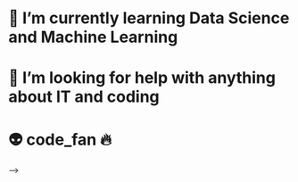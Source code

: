 # 🌱 I’m currently learning Data Science and Machine Learning
# 🤔 I’m looking for help with anything about IT and coding
# :alien: code_fan :fire:
-->
